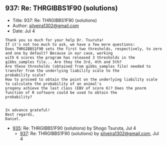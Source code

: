 ## 937: Re: THRGIBBS1F90 (solutions)

- Title: 937: Re: THRGIBBS1F90 (solutions)
- Author: silveira1302@gmail.com
- Date: Jul 4
```
Thank you so much for your help Dr. Tsuruta!
If it's not too much to ask, we have a few more questions:
Does THRGIBBS1F90 sets the first two thresholds, respectively, to zero and one by default? Because in our case, working
with 6 scores the program has released 3 thresholds in the gibbs_samples file... Are they the 3rd, 4th and 5th?
Are these thresholds (obtained from gibbs_samples file) needed to transfer from the underlying liability scale to the
probability scale?  
How to proceed to obtain the point on the underlying liability scale to calculate the probability of an animal's
progeny achieve the last class (EBV of score 6)? Does the pnorm function of R software could be used to obtain the
probability?


In advance grateful!
Best regards,
Daniel.
```

- [935](0935.md): Re: THRGIBBS1F90 (solutions) by Shogo Tsuruta, Jul 4
    - [937](0937.md): Re: THRGIBBS1F90 (solutions) by silveira1302@gmail.com, Jul 4
